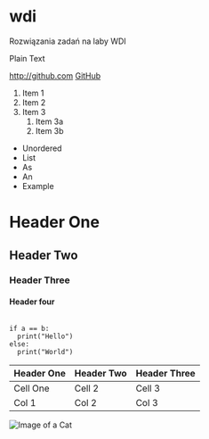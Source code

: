 # wdi
Rozwiązania zadań na laby WDI

Plain Text

http://github.com
[GitHub](http://github.com)

1. Item 1
1. Item 2
1. Item 3
   1. Item 3a
   1. Item 3b

* Unordered
* List
* As
* An
* Example

# Header One

## Header Two

### Header Three

#### Header four

````

if a == b:
  print("Hello")
else:
  print("World")

````

Header One | Header Two | Header Three
---------------------|-------------------|-----------------
Cell One | Cell 2 | Cell 3
Col 1 | Col 2 | Col 3


![Image of a Cat](https://media.wired.com/photos/5cdefb92b86e041493d389df/191:100/w_1280,c_limit/Culture-Grumpy-Cat-487386121.jpg)